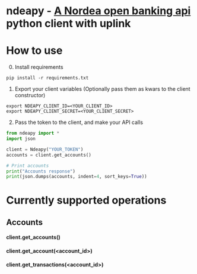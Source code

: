 # ndeapy - [A Nordea open banking api](https://developer.nordeaopenbanking.com/) python client with uplink

# How to use

0. Install requirements 

```shell
pip install -r requirements.txt
```

1. Export your client variables (Optionally pass them as kwars to the client constructor)

```shell
export NDEAPY_CLIENT_ID=<YOUR_CLIENT_ID>
export NDEAPY_CLIENT_SECRET=<YOUR_CLIENT_SECRET>
```

2. Pass the token to the client, and make your API calls

```python
from ndeapy import *
import json

client = Ndeapy("YOUR_TOKEN")
accounts = client.get_accounts()

# Print accounts
print("Accounts response")
print(json.dumps(accounts, indent=4, sort_keys=True))
```

# Currently supported operations

## Accounts

#### client.get_accounts()

#### client.get_account(<account_id>)

#### client.get_transactions(<account_id>)